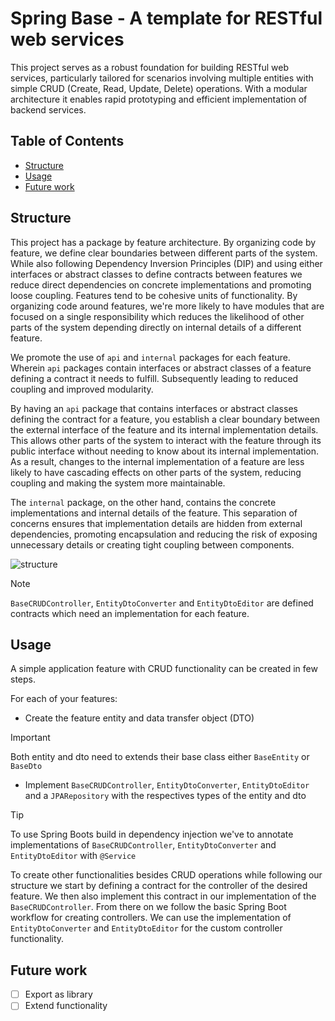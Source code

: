 # Spring Base - A template for RESTful web services

This project serves as a robust foundation for building RESTful web services, particularly tailored for scenarios involving multiple entities with simple CRUD (Create, Read, Update, Delete) operations. With a modular architecture it enables rapid prototyping and efficient implementation of backend services.

## Table of Contents
- [Structure](#structure)
- [Usage](#usage)
- [Future work](#future-work)

## Structure
This project has a package by feature architecture. By organizing code by feature, we define clear boundaries between different parts of the system. While also following Dependency Inversion Principles (DIP) and using either interfaces or abstract classes to define contracts between features we reduce direct dependencies on concrete implementations and promoting loose coupling. Features tend to be cohesive units of functionality. By organizing code around features, we're more likely to have modules that are focused on a single responsibility which reduces the likelihood of other parts of the system depending directly on internal details of a different feature.

We promote the use of `api` and `internal` packages for each feature. Wherein `api` packages contain interfaces or abstract classes of a feature defining a contract it needs to fulfill. Subsequently leading to reduced coupling and improved modularity.

By having an `api` package that contains interfaces or abstract classes defining the contract for a feature, you establish a clear boundary between the external interface of the feature and its internal implementation details. This allows other parts of the system to interact with the feature through its public interface without needing to know about its internal implementation. As a result, changes to the internal implementation of a feature are less likely to have cascading effects on other parts of the system, reducing coupling and making the system more maintainable.

The `internal` package, on the other hand, contains the concrete implementations and internal details of the feature. This separation of concerns ensures that implementation details are hidden from external dependencies, promoting encapsulation and reducing the risk of exposing unnecessary details or creating tight coupling between components.

![structure](https://github.com/solely-flerken/SpringBase/assets/154287017/f0a15641-9dc0-484a-9c59-18e121b4ddf2)

> [!NOTE]
> `BaseCRUDController`, `EntityDtoConverter` and `EntityDtoEditor` are defined contracts which need an implementation for each feature.

## Usage
A simple application feature with CRUD functionality can be created in few steps.

For each of your features:
* Create the feature entity and data transfer object (DTO)
> [!IMPORTANT]
> Both entity and dto need to extends their base class either `BaseEntity` or `BaseDto`
* Implement `BaseCRUDController`, `EntityDtoConverter`, `EntityDtoEditor` and a `JPARepository` with the respectives types of the entity and dto
> [!TIP]
> To use Spring Boots build in dependency injection we've to annotate implementations of `BaseCRUDController`, `EntityDtoConverter` and `EntityDtoEditor` with `@Service`

To create other functionalities besides CRUD operations while following our structure we start by defining a contract for the controller of the desired feature. We then also implement this contract in our implementation of the `BaseCRUDController`. From there on we follow the basic Spring Boot workflow for creating controllers. We can use the implementation of `EntityDtoConverter` and `EntityDtoEditor` for the custom controller functionality.

## Future work
* [ ] Export as library
* [ ] Extend functionality
